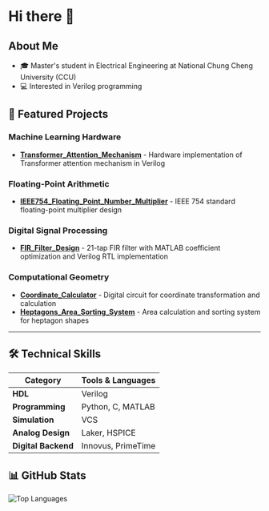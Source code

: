 # Hi there 👋

## About Me

- 🎓 Master's student in Electrical Engineering at National Chung Cheng University (CCU)
- 💻 Interested in Verilog programming

## 🚀 Featured Projects

### Machine Learning Hardware
- **[Transformer_Attention_Mechanism](https://github.com/lu0425/Transformer_Attention_Mechanism)** - Hardware implementation of Transformer attention mechanism in Verilog

### Floating-Point Arithmetic
- **[IEEE754_Floating_Point_Number_Multiplier](https://github.com/lu0425/IEEE754_Floating_Point_Number_Multiplier)** - IEEE 754 standard floating-point multiplier design

### Digital Signal Processing
- **[FIR_Filter_Design](https://github.com/lu0425/FIR_Filter_Design)** - 21-tap FIR filter with MATLAB coefficient optimization and Verilog RTL implementation

### Computational Geometry
- **[Coordinate_Calculator](https://github.com/lu0425/Coordinate_Calculator)** - Digital circuit for coordinate transformation and calculation
- **[Heptagons_Area_Sorting_System](https://github.com/lu0425/Heptagons_Area_Sorting_System)** - Area calculation and sorting system for heptagon shapes

---

## 🛠️ Technical Skills

| Category | Tools & Languages |
|----------|-------------------|
| **HDL** | Verilog |
| **Programming** | Python, C, MATLAB |
| **Simulation** | VCS |
| **Analog Design** | Laker, HSPICE |
| **Digital Backend** | Innovus, PrimeTime |

## 📊 GitHub Stats

![Top Languages](https://github-readme-stats.vercel.app/api/top-langs/?username=lu0425&layout=compact&theme=default)



<!--
**lu0425/lu0425** is a ✨ _special_ ✨ repository because its `README.md` (this file) appears on your GitHub profile.

Here are some ideas to get you started:

- 🔭 I’m currently working on ...
- 🌱 I’m currently learning ...
- 👯 I’m looking to collaborate on ...
- 🤔 I’m looking for help with ...
- 💬 Ask me about ...
- 📫 How to reach me: ...
- 😄 Pronouns: ...
- ⚡ Fun fact: ...
-->
